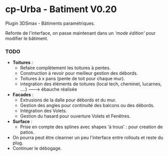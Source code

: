 # cp-Urba - Batiment V0.20
Plugin 3DSmax - Bâtiments paramétriques.

Refonte de l'interface, on passe maintenant dans un _'mode édition'_ pour modifier le bâtiment.

### TODO
* **Toitures** :
  * Refaire complètement les toitures à pentes.
  * Construction à revoir pour meilleur gestion des débords.
  * Toitures à x pans (pente de toit pour chaque mur).
  * integration des éléments de toitures (local tech, cheminet, lucarnes, ....)  ---> ébauche réalisée
* **Facades** :
  * Extrusions de la dalle pour débords et du mur.
  * Gestion des angles pour continuité des balcons ou des débords.
  * Intégration des Volets.
  * Gestion du hasard pour ouverture Volets et Fenêtres.
* **Surface** :
  * Prise en compte des splines  avec shapes 'à trous' : pour creation de patios.
* On pourra peut être cleanner un peu l'interface entre rollouts et reste du plug.
* Continuer le débogage.
